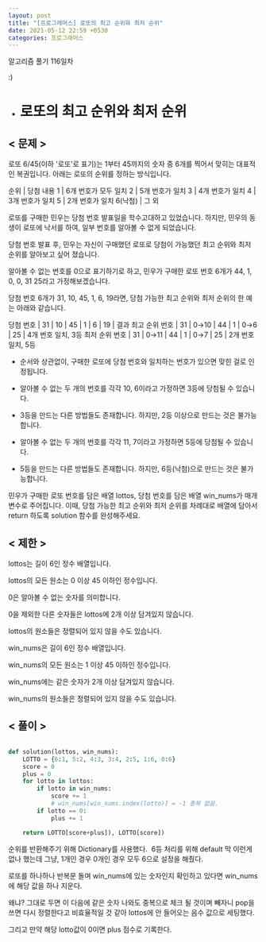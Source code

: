 ```yaml
---
layout: post
title: "[프로그래머스] 로또의 최고 순위와 최저 순위"
date: 2021-05-12 22:59 +0530
categories: 프로그래머스
---
```


알고리즘 풀기 116일차

:)

- # 로또의 최고 순위와 최저 순위

>

## < 문제 >

로또 6/45(이하 '로또'로 표기)는 1부터 45까지의 숫자 중 6개를 찍어서 맞히는 대표적인 복권입니다. 아래는 로또의 순위를 정하는 방식입니다.

순위 | 당첨 내용
1 | 6개 번호가 모두 일치
2 | 5개 번호가 일치
3 | 4개 번호가 일치
4 | 3개 번호가 일치
5 | 2개 번호가 일치
6(낙첨) | 그 외

로또를 구매한 민우는 당첨 번호 발표일을 학수고대하고 있었습니다. 하지만, 민우의 동생이 로또에 낙서를 하여, 일부 번호를 알아볼 수 없게 되었습니다.

당첨 번호 발표 후, 민우는 자신이 구매했던 로또로 당첨이 가능했던 최고 순위와 최저 순위를 알아보고 싶어 졌습니다.

알아볼 수 없는 번호를 0으로 표기하기로 하고, 민우가 구매한 로또 번호 6개가 44, 1, 0, 0, 31 25라고 가정해보겠습니다.

당첨 번호 6개가 31, 10, 45, 1, 6, 19라면, 당첨 가능한 최고 순위와 최저 순위의 한 예는 아래와 같습니다.

당첨 번호 | 31 | 10 | 45 | 1 | 6 | 19 | 결과
최고 순위 번호 | 31 | 0→10 | 44 | 1 | 0→6 | 25 | 4개 번호 일치, 3등
최저 순위 번호 | 31 | 0→11 | 44 | 1 | 0→7 | 25 | 2개 번호 일치, 5등

- 순서와 상관없이, 구매한 로또에 당첨 번호와 일치하는 번호가 있으면 맞힌 걸로 인정됩니다.

- 알아볼 수 없는 두 개의 번호를 각각 10, 6이라고 가정하면 3등에 당첨될 수 있습니다.

- 3등을 만드는 다른 방법들도 존재합니다. 하지만, 2등 이상으로 만드는 것은 불가능합니다.

- 알아볼 수 없는 두 개의 번호를 각각 11, 7이라고 가정하면 5등에 당첨될 수 있습니다.

- 5등을 만드는 다른 방법들도 존재합니다. 하지만, 6등(낙첨)으로 만드는 것은 불가능합니다.

민우가 구매한 로또 번호를 담은 배열 lottos, 당첨 번호를 담은 배열 win_nums가 매개변수로 주어집니다. 이때, 당첨 가능한 최고 순위와 최저 순위를 차례대로 배열에 담아서 return 하도록 solution 함수를 완성해주세요.

## < 제한 >

lottos는 길이 6인 정수 배열입니다.

lottos의 모든 원소는 0 이상 45 이하인 정수입니다.

0은 알아볼 수 없는 숫자를 의미합니다.

0을 제외한 다른 숫자들은 lottos에 2개 이상 담겨있지 않습니다.

lottos의 원소들은 정렬되어 있지 않을 수도 있습니다.

win_nums은 길이 6인 정수 배열입니다.

win_nums의 모든 원소는 1 이상 45 이하인 정수입니다.

win_nums에는 같은 숫자가 2개 이상 담겨있지 않습니다.

win_nums의 원소들은 정렬되어 있지 않을 수도 있습니다.

## < 풀이 >

```python

def solution(lottos, win_nums):
    LOTTO = {6:1, 5:2, 4:3, 3:4, 2:5, 1:6, 0:6}
    score = 0
    plus = 0
    for lotto in lottos:
        if lotto in win_nums:
            score += 1
            # win_nums[win_nums.index(lotto)] = -1 중복 없음.
        if lotto == 0:
            plus += 1

    return LOTTO[score+plus]), LOTTO[score])

```

순위를 반환해주기 위해 Dictionary를 사용했다.  6등 처리를 위해 default 막 이런게 없나 했는데 그냥, 1개인 경우 0개인 경우 모두 6으로 설정을 해줬다.

로또를 하나하나 반복문 돌며 win_nums에 있는 숫자인지 확인하고 있다면 win_nums에 해당 값을 하나 지운다.

왜냐? 그대로 두면 이 다음에 같은 숫자 나와도 중복으로 체크 될 것이며 빼자니 pop을 쓰면 다시 정렬한다고 비효율적일 것 같아 lottos에 안 들어오는 음수 값으로 세팅했다.

그리고 만약 해당 lotto값이 0이면 plus 점수로 기록한다.
